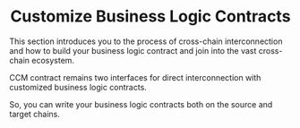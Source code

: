 <h1 align="center">Customize Business Logic Contracts</h1>

This section introduces you to the process of cross-chain interconnection and how to build your business logic contract and join into the vast cross-chain ecosystem.

CCM contract remains two interfaces for direct interconnection with customized business logic contracts.

So, you can write your business logic contracts both on the source and target chains. 



